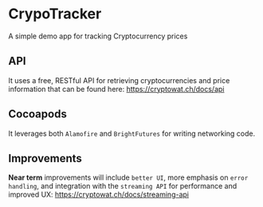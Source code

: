 # CrypoTracker
A simple demo app for tracking Cryptocurrency prices

## API
It uses a free, RESTful API for retrieving cryptocurrencies and price information that can be found here: https://cryptowat.ch/docs/api

## Cocoapods
It leverages both `Alamofire` and `BrightFutures` for writing networking code.

## Improvements
**Near term** improvements will include `better UI`, more emphasis on `error handling`, and integration with the `streaming API` for performance and improved UX: https://cryptowat.ch/docs/streaming-api
